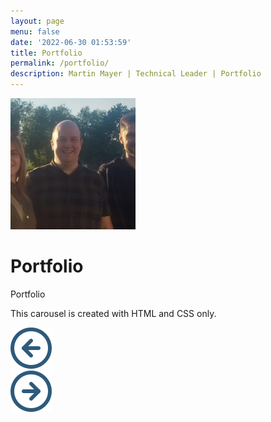 ```yaml
---
layout: page
menu: false
date: '2022-06-30 01:53:59'
title: Portfolio
permalink: /portfolio/
description: Martin Mayer | Technical Leader | Portfolio
---
```


<img class="img-rounded" src="/assets/img/uploads/martinmayer.jpg" alt="Martin Mayer" width="200">

# Portfolio

<p>Portfolio</p>

<p>This carousel is created with HTML and CSS only.</p>

<div class="component">
	<img src="assets/img/uploads/left.svg" alt="go to previous slide" onclick="goLeft()"> 
	<div class="carousel">
		<div class="slide" id="slide1"></div>
		<div class="slide" id="slide2"></div>
		<div class="slide" id="slide3"></div>
	</div>
	<img src="assets/img/uploads/right.svg" alt="go to next slide" onclick="goRight()">
</div>
<script>
	function goRight() {
		document.querySelector(".carousel").scrollLeft += 240;
	}

	function goLeft() {
		document.querySelector(".carousel").scrollLeft -= 240;
	 }

</script>